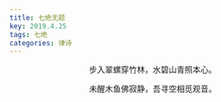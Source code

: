 ```yaml
---
title: 七绝无题
key: 2019.4.25
tags: 七绝
categories: 律诗
---
```


<p align="center">步入翠螺穿竹林，水碧山青照本心。
</p>
<p align="center">未醒木鱼佛寂静，吾寻空相觅观音。
</p>
